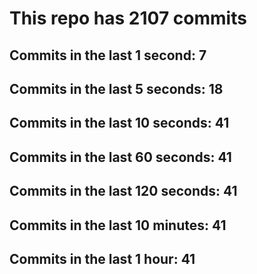 # This repo has 2107 commits

## Commits in the last 1 second: 7
## Commits in the last 5 seconds: 18
## Commits in the last 10 seconds: 41
## Commits in the last 60 seconds: 41
## Commits in the last 120 seconds: 41
## Commits in the last 10 minutes: 41
## Commits in the last 1 hour: 41
